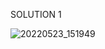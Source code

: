SOLUTION 1 

![20220523_151949](https://user-images.githubusercontent.com/100521999/169818307-4ead0dd8-e07d-4e1b-b7a2-1682f8f459fb.jpg)

